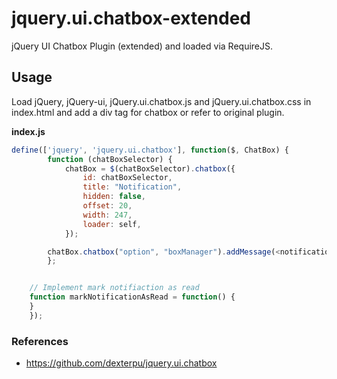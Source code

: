 # jquery.ui.chatbox-extended
jQuery UI Chatbox Plugin (extended) and loaded via RequireJS. 

## Usage

Load jQuery, jQuery-ui, jQuery.ui.chatbox.js and jQuery.ui.chatbox.css in index.html and add a div tag for chatbox or refer to original plugin.

**index.js**
```javascript
define(['jquery', 'jquery.ui.chatbox'], function($, ChatBox) {
        function (chatBoxSelector) {
            chatBox = $(chatBoxSelector).chatbox({
                id: chatBoxSelector,
                title: "Notification",
                hidden: false,
                offset: 20,
                width: 247,
                loader: self,
            });

	    chatBox.chatbox("option", "boxManager").addMessage(<notificationTitle>, <notificationId>, <notificationText>, <Timestamp>, <readOrUnreadDefaultValue>, <chatBoxTitleWhenNotificationArrives>);
        };


	// Implement mark notifiaction as read 
	function markNotificationAsRead = function() {
	}
    });

```

### References

* https://github.com/dexterpu/jquery.ui.chatbox
